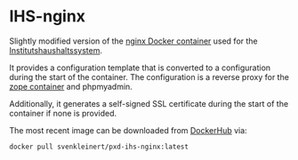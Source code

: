 # IHS-nginx
Slightly modified version of the [nginx Docker container](https://hub.docker.com/_/nginx/) used for the [Institutshaushaltssystem](https://github.com/PhoenixD-IHS/IHS).

It provides a configuration template that is converted to a configuration during the start of the container. The configuration is a reverse proxy for the [zope container](https://github.com/PhoenixD-IHS/IHS-zope) and phpmyadmin.

Additionally, it generates a self-signed SSL certificate during the start of the container if none is provided.

The most recent image can be downloaded from [DockerHub](https://hub.docker.com/r/svenkleinert/pxd-ihs-nginx) via:
```bash
docker pull svenkleinert/pxd-ihs-nginx:latest
```
